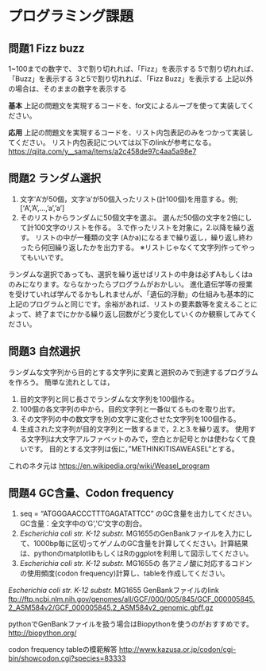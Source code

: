 プログラミング課題
============================
問題1 Fizz buzz
----------------------------
1~100までの数字で、
3で割り切れれば、「Fizz」を表示する
5で割り切れれば、「Buzz」を表示する
3と5で割り切れれば、「Fizz Buzz」を表示する
上記以外の場合は、そのままの数字を表示する

__基本__
上記の問題文を実現するコードを、for文によるループを使って実装してください。

__応用__
上記の問題文を実現するコードを、リスト内包表記のみをつかって実装してください。
リスト内包表記については以下のlinkが参考になる。
https://qiita.com/y__sama/items/a2c458de97c4aa5a98e7

問題2 ランダム選択
----------------------------
1. 文字’A’が50個，文字’a’が50個入ったリスト(計100個)を用意する。例;[‘A’,’A’,…,’a’,’a’]
2. そのリストからランダムに50個文字を選ぶ。
選んだ50個の文字を2倍にして計100文字のリストを作る。
3.で作ったリストを対象に，2.以降を繰り返す。
リストの中が一種類の文字 (Aかa)になるまで繰り返し，繰り返し終わったら何回繰り返したかを出力する。
※リストじゃなくて文字列作ってやってもいいです。

ランダムな選択であっても、選択を繰り返せばリストの中身は必ずAもしくはaのみになります。ならなかったらプログラムがおかしい。
進化遺伝学等の授業を受けていれば学んでるかもしれませんが、「遺伝的浮動」の仕組みも基本的に上記のプログラムと同じです。余裕があれば、リストの要素数等を変えることによって、終了までにかかる繰り返し回数がどう変化していくのか観察してみてください。

問題3 自然選択
----------------------------
ランダムな文字列から目的とする文字列に変異と選択のみで到達するプログラムを作ろう。
簡単な流れとしては，

1. 目的文字列と同じ長さでランダムな文字列を100個作る。
2. 100個の各文字列の中から，目的文字列と一番似てるものを取り出す。
3. その文字列の中の数文字を別の文字に変化させた文字列を100個作る。
4. 生成された文字列が目的文字列と一致するまで，2.と3.を繰り返す。
使用する文字列は大文字アルファベットのみで，空白とか記号とかは使わなくて良いです。
目的とする文字列は仮に，”METHINKITISAWEASEL“とする。

これのネタ元は https://en.wikipedia.org/wiki/Weasel_program

問題4 GC含量、Codon frequency
----------------------------
1. seq = “ATGGGAACCCTTTGAGATATTCC” のGC含量を出力してください。GC含量：全文字中の’G’,'C’文字の割合。
2. _Escherichia coli str. K-12 substr._ MG1655のGenBankファイルを入力にして、1000bp毎に区切ってゲノムのGC含量を計算してください。計算結果は、pythonのmatplotlibもしくはRのggplotを利用して図示してください。
3. _Escherichia coli str. K-12 substr._ MG1655の 各アミノ酸に対応するコドンの使用頻度(codon frequency)計算し、tableを作成してください。

_Escherichia coli str. K-12 substr._ MG1655 GenBankファイルのlink
ftp://ftp.ncbi.nlm.nih.gov/genomes/all/GCF/000/005/845/GCF_000005845.2_ASM584v2/GCF_000005845.2_ASM584v2_genomic.gbff.gz 

pythonでGenBankファイルを扱う場合はBiopythonを使うのがおすすめです。
http://biopython.org/

codon frequency tableの模範解答
http://www.kazusa.or.jp/codon/cgi-bin/showcodon.cgi?species=83333



